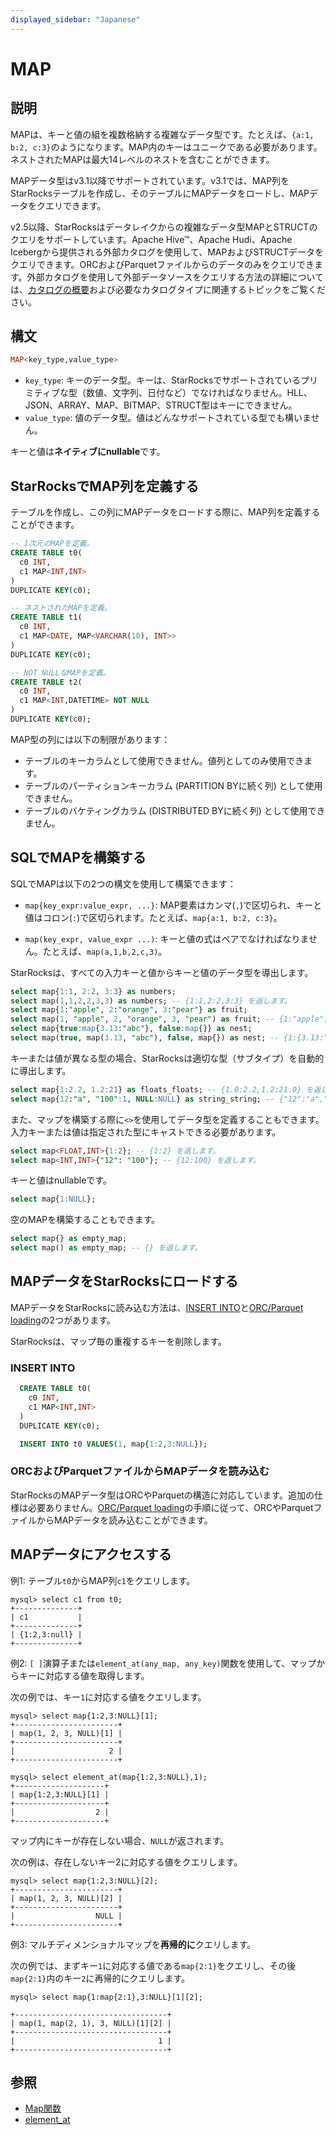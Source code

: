 ```yaml
---
displayed_sidebar: "Japanese"
---
```


# MAP

## 説明

MAPは、キーと値の組を複数格納する複雑なデータ型です。たとえば、`{a:1, b:2, c:3}`のようになります。MAP内のキーはユニークである必要があります。ネストされたMAPは最大14レベルのネストを含むことができます。

MAPデータ型はv3.1以降でサポートされています。v3.1では、MAP列をStarRocksテーブルを作成し、そのテーブルにMAPデータをロードし、MAPデータをクエリできます。

v2.5以降、StarRocksはデータレイクからの複雑なデータ型MAPとSTRUCTのクエリをサポートしています。Apache Hive™、Apache Hudi、Apache Icebergから提供される外部カタログを使用して、MAPおよびSTRUCTデータをクエリできます。ORCおよびParquetファイルからのデータのみをクエリできます。外部カタログを使用して外部データソースをクエリする方法の詳細については、[カタログの概要](../../../data_source/catalog/catalog_overview.md)および必要なカタログタイプに関連するトピックをご覧ください。

## 構文

```Haskell
MAP<key_type,value_type>
```

- `key_type`: キーのデータ型。キーは、StarRocksでサポートされているプリミティブな型（数値、文字列、日付など）でなければなりません。HLL、JSON、ARRAY、MAP、BITMAP、STRUCT型はキーにできません。
- `value_type`: 値のデータ型。値はどんなサポートされている型でも構いません。

キーと値は**ネイティブにnullable**です。

## StarRocksでMAP列を定義する

テーブルを作成し、この列にMAPデータをロードする際に、MAP列を定義することができます。

```SQL
-- 1次元のMAPを定義。
CREATE TABLE t0(
  c0 INT,
  c1 MAP<INT,INT>
)
DUPLICATE KEY(c0);

-- ネストされたMAPを定義。
CREATE TABLE t1(
  c0 INT,
  c1 MAP<DATE, MAP<VARCHAR(10), INT>>
)
DUPLICATE KEY(c0);

-- NOT NULLなMAPを定義。
CREATE TABLE t2(
  c0 INT,
  c1 MAP<INT,DATETIME> NOT NULL
)
DUPLICATE KEY(c0);
```

MAP型の列には以下の制限があります：

- テーブルのキーカラムとして使用できません。値列としてのみ使用できます。
- テーブルのパーティションキーカラム (PARTITION BYに続く列) として使用できません。
- テーブルのバケティングカラム (DISTRIBUTED BYに続く列) として使用できません。

## SQLでMAPを構築する

SQLでMAPは以下の2つの構文を使用して構築できます：

- `map{key_expr:value_expr, ...}`: MAP要素はカンマ(`,`)で区切られ、キーと値はコロン(`:`)で区切られます。たとえば、`map{a:1, b:2, c:3}`。

- `map(key_expr, value_expr ...)`: キーと値の式はペアでなければなりません。たとえば、`map(a,1,b,2,c,3)`。

StarRocksは、すべての入力キーと値からキーと値のデータ型を導出します。

```SQL
select map{1:1, 2:2, 3:3} as numbers;
select map(1,1,2,2,3,3) as numbers; -- {1:1,2:2,3:3} を返します。
select map{1:"apple", 2:"orange", 3:"pear"} as fruit;
select map(1, "apple", 2, "orange", 3, "pear") as fruit; -- {1:"apple",2:"orange",3:"pear"} を返します。
select map{true:map{3.13:"abc"}, false:map{}} as nest;
select map(true, map(3.13, "abc"), false, map{}) as nest; -- {1:{3.13:"abc"},0:{}} を返します。
```

キーまたは値が異なる型の場合、StarRocksは適切な型（サブタイプ）を自動的に導出します。

```SQL
select map{1:2.2, 1.2:21} as floats_floats; -- {1.0:2.2,1.2:21.0} を返します。
select map{12:"a", "100":1, NULL:NULL} as string_string; -- {"12":"a","100":"1",null:null} を返します。
```

また、マップを構築する際に`<>`を使用してデータ型を定義することもできます。入力キーまたは値は指定された型にキャストできる必要があります。

```SQL
select map<FLOAT,INT>{1:2}; -- {1:2} を返します。
select map<INT,INT>{"12": "100"}; -- {12:100} を返します。
```

キーと値はnullableです。

```SQL
select map{1:NULL};
```

空のMAPを構築することもできます。

```SQL
select map{} as empty_map;
select map() as empty_map; -- {} を返します。
```

## MAPデータをStarRocksにロードする

MAPデータをStarRocksに読み込む方法は、[INSERT INTO](../../../loading/InsertInto.md)と[ORC/Parquet loading](../data-manipulation/BROKER_LOAD.md)の2つがあります。

StarRocksは、マップ毎の重複するキーを削除します。

### INSERT INTO

```SQL
  CREATE TABLE t0(
    c0 INT,
    c1 MAP<INT,INT>
  )
  DUPLICATE KEY(c0);

  INSERT INTO t0 VALUES(1, map{1:2,3:NULL});
```

### ORCおよびParquetファイルからMAPデータを読み込む

StarRocksのMAPデータ型はORCやParquetの構造に対応しています。追加の仕様は必要ありません。[ORC/Parquet loading](../data-manipulation/BROKER_LOAD.md)の手順に従って、ORCやParquetファイルからMAPデータを読み込むことができます。

## MAPデータにアクセスする

例1: テーブル`t0`からMAP列`c1`をクエリします。

```Plain Text
mysql> select c1 from t0;
+--------------+
| c1           |
+--------------+
| {1:2,3:null} |
+--------------+
```

例2: `[ ]`演算子または`element_at(any_map, any_key)`関数を使用して、マップからキーに対応する値を取得します。

次の例では、キー`1`に対応する値をクエリします。

```Plain Text
mysql> select map{1:2,3:NULL}[1];
+-----------------------+
| map(1, 2, 3, NULL)[1] |
+-----------------------+
|                     2 |
+-----------------------+

mysql> select element_at(map{1:2,3:NULL},1);
+--------------------+
| map{1:2,3:NULL}[1] |
+--------------------+
|                  2 |
+--------------------+
```

マップ内にキーが存在しない場合、`NULL`が返されます。

次の例は、存在しないキー2に対応する値をクエリします。

```Plain Text
mysql> select map{1:2,3:NULL}[2];
+-----------------------+
| map(1, 2, 3, NULL)[2] |
+-----------------------+
|                  NULL |
+-----------------------+
```

例3: マルチディメンショナルマップを**再帰的に**クエリします。

次の例では、まずキー`1`に対応する値である`map{2:1}`をクエリし、その後`map{2:1}`内のキー`2`に再帰的にクエリします。

```Plain Text
mysql> select map{1:map{2:1},3:NULL}[1][2];

+----------------------------------+
| map(1, map(2, 1), 3, NULL)[1][2] |
+----------------------------------+
|                                1 |
+----------------------------------+
```

## 参照

- [Map関数](../../sql-functions/map-functions/map_values.md)
- [element_at](../../sql-functions/array-functions/element_at.md)
